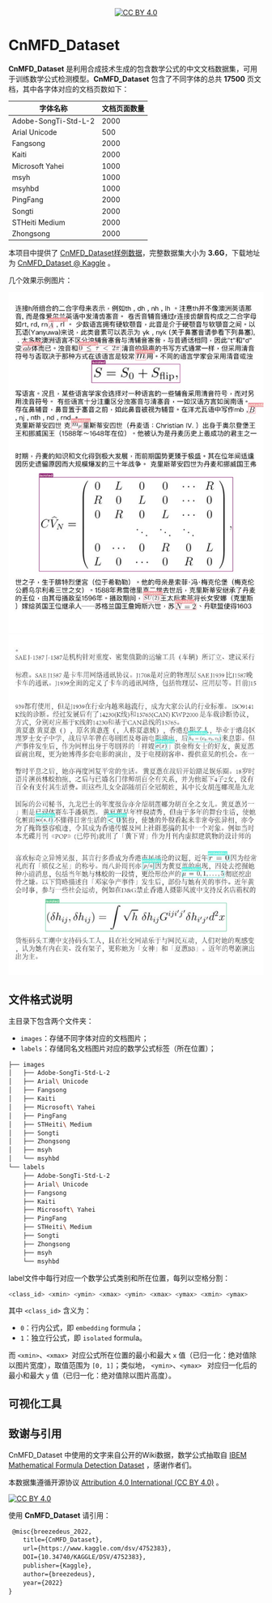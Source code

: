 <div align="center">

[![CC BY 4.0][cc-by-shield]][cc-by]

</div>



# CnMFD_Dataset

**CnMFD_Dataset** 是利用合成技术生成的包含数学公式的中文文档数据集，可用于训练数学公式检测模型。**CnMFD_Dataset** 包含了不同字体的总共 **17500** 页文档，其中各字体对应的文档页数如下：

<div align="center">

| 字体名称             | 文档页面数量 |
| -------------------- | ------------ |
| Adobe-SongTi-Std-L-2 | 2000         |
| Arial Unicode        | 500          |
| Fangsong             | 2000         |
| Kaiti                | 2000         |
| Microsoft Yahei      | 1000         |
| msyh                 | 1000         |
| msyhbd               | 1000         |
| PingFang             | 2000         |
| Songti               | 2000         |
| STHeiti Medium       | 2000         |
| Zhongsong            | 2000         |

</div>



本项目中提供了 [CnMFD_Dataset样例数据](./examples/CnMFD_Dataset)，完整数据集大小为 **3.6G**，下载地址为 [CnMFD_Dataset @ Kaggle](https://www.kaggle.com/datasets/breezedeus/cnmfd-dataset) 。



几个效果示例图片：

<div align="center">
  <img src="output-vis4.jpg" alt="中文MFD效果" width="700px"/>
</div>  
<div align="center">
  <img src="output-vis7.jpg" alt="中文MFD效果" width="700px"/>
</div>



## 文件格式说明

主目录下包含两个文件夹：

* `images`：存储不同字体对应的文档图片；
* `labels`：存储同名文档图片对应的数学公式标签（所在位置）；



```bash
├── images
│   ├── Adobe-SongTi-Std-L-2
│   ├── Arial\ Unicode
│   ├── Fangsong
│   ├── Kaiti
│   ├── Microsoft\ Yahei
│   ├── PingFang
│   ├── STHeiti\ Medium
│   ├── Songti
│   ├── Zhongsong
│   ├── msyh
│   └── msyhbd
└── labels
    ├── Adobe-SongTi-Std-L-2
    ├── Arial\ Unicode
    ├── Fangsong
    ├── Kaiti
    ├── Microsoft\ Yahei
    ├── PingFang
    ├── STHeiti\ Medium
    ├── Songti
    ├── Zhongsong
    ├── msyh
    └── msyhbd
```



label文件中每行对应一个数学公式类别和所在位置，每列以空格分割：

```python
<class_id> <xmin> <ymin> <xmax> <ymin> <xmax> <ymax> <xmin> <ymax>
```

其中 `<class_id>` 含义为：

* `0`：行内公式，即 `embedding` formula；
* `1`：独立行公式，即 `isolated` formula。

而 `<xmin>`、`<xmax> `对应公式所在位置的最小和最大 `x` 值（已归一化：绝对值除以图片宽度），取值范围为 `[0, 1]`；类似地， `<ymin>`、`<ymax> ` 对应归一化后的最小和最大 `y` 值（已归一化：绝对值除以图片高度）。



## 可视化工具



## 致谢与引用

CnMFD_Dataset 中使用的文字来自公开的Wiki数据，数学公式抽取自 [IBEM Mathematical Formula Detection Dataset](https://zenodo.org/record/4757865) ，感谢作者们。



本数据集遵循开源协议 [Attribution 4.0 International (CC BY 4.0)](https://creativecommons.org/licenses/by/4.0/) 。

[![CC BY 4.0][cc-by-image]][cc-by]



使用 **CnMFD_Dataset** 请引用：

```tex
 @misc{breezedeus_2022,
	title={CnMFD_Dataset},
	url={https://www.kaggle.com/dsv/4752383},
	DOI={10.34740/KAGGLE/DSV/4752383},
	publisher={Kaggle},
	author={breezedeus},
	year={2022}
}
```



[cc-by]: http://creativecommons.org/licenses/by/4.0/
[cc-by-image]: https://i.creativecommons.org/l/by/4.0/88x31.png
[cc-by-shield]: https://img.shields.io/badge/License-CC%20BY%204.0-lightgrey.svg

